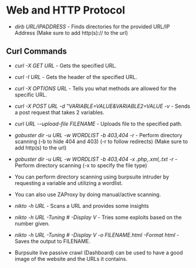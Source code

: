 # Web and HTTP Protocol

* *dirb URL/IPADDRESS* - Finds directories for the provided URL/IP Address (Make sure to add http(s):// to the url)

## Curl Commands
* *curl -X GET URL* - Gets the specified URL.
* *curl -I URL* - Gets the header of the specified URL.
* *curl -X OPTIONS URL* - Tells you what methods are allowed for the specific URL.
* *curl -X POST URL -d "VARIABLE=VALUE&VARIABLE2=VALUE -v* - Sends a post request that takes 2 variables.
* *curl URL --upload-file FILENAME* - Uploads file to the specified path.

* *gobuster dir -u URL -w WORDLIST -b 403,404 -r* - Perform directory scanning (-b to hide 404 and 403) (-r to follow redirects) (Make sure to add http(s) to the url)
* *gobuster dir -u URL -w WORDLIST -b 403,404 -x .php,.xml,.txt -r* - Perform directory scanning (-x to specify the file type)
* You can perform directory scanning using burpsuite intruder by requesting a variable and utilizing a wordlist.
* You can also use ZAProxy by doing manual/active scanning.

* *nikto -h URL* - Scans a URL and provides some insights
* *nikto -h URL -Tuning # -Display V* - Tries some exploits based on the number given.
* *nikto -h URL -Tuning # -Display V -o FILENAME.html -Format html* - Saves the output to FILENAME.
* Burpsuite live passive crawl (Dashboard) can be used to have a good image of the website and the URLs it contains.

